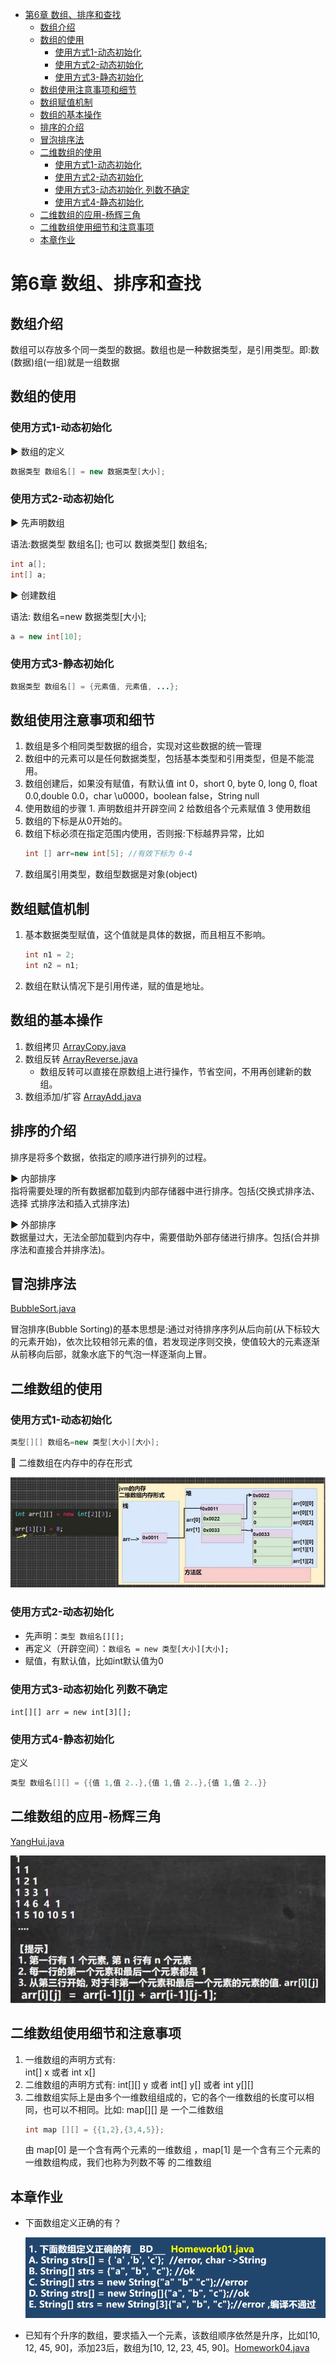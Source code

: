 - [第6章 数组、排序和查找](#第6章-数组排序和查找)
  - [数组介绍](#数组介绍)
  - [数组的使用](#数组的使用)
    - [使用方式1-动态初始化](#使用方式1-动态初始化)
    - [使用方式2-动态初始化](#使用方式2-动态初始化)
    - [使用方式3-静态初始化](#使用方式3-静态初始化)
  - [数组使用注意事项和细节](#数组使用注意事项和细节)
  - [数组赋值机制](#数组赋值机制)
  - [数组的基本操作](#数组的基本操作)
  - [排序的介绍](#排序的介绍)
  - [冒泡排序法](#冒泡排序法)
  - [二维数组的使用](#二维数组的使用)
    - [使用方式1-动态初始化](#使用方式1-动态初始化-1)
    - [使用方式2-动态初始化](#使用方式2-动态初始化-1)
    - [使用方式3-动态初始化 列数不确定](#使用方式3-动态初始化-列数不确定)
    - [使用方式4-静态初始化](#使用方式4-静态初始化)
  - [二维数组的应用-杨辉三角](#二维数组的应用-杨辉三角)
  - [二维数组使用细节和注意事项](#二维数组使用细节和注意事项)
  - [本章作业](#本章作业)
# 第6章 数组、排序和查找
## 数组介绍
数组可以存放多个同一类型的数据。数组也是一种数据类型，是引用类型。即:数(数据)组(一组)就是一组数据

## 数组的使用
### 使用方式1-动态初始化
▶️  数组的定义
```java
数据类型 数组名[] = new 数据类型[大小];
```

### 使用方式2-动态初始化
▶️  先声明数组

语法:数据类型 数组名[]; 也可以 数据类型[] 数组名; 
```java
int a[]; 
int[] a;
```

▶️  创建数组

语法: 数组名=new 数据类型[大小];   
```java
a = new int[10];
```

### 使用方式3-静态初始化
```java
数据类型 数组名[] = {元素值, 元素值, ...};
```

## 数组使用注意事项和细节
1) 数组是多个相同类型数据的组合，实现对这些数据的统一管理
2) 数组中的元素可以是任何数据类型，包括基本类型和引用类型，但是不能混用。
3) 数组创建后，如果没有赋值，有默认值
int 0，short 0, byte 0, long 0, float 0.0,double 0.0，char \u0000，boolean false，String null
4) 使用数组的步骤 1. 声明数组并开辟空间 2 给数组各个元素赋值 3 使用数组
5) 数组的下标是从0开始的。
6) 数组下标必须在指定范围内使用，否则报:下标越界异常，比如
    ```java
    int [] arr=new int[5]; //有效下标为 0-4
    ```
7) 数组属引用类型，数组型数据是对象(object)

## 数组赋值机制
1) 基本数据类型赋值，这个值就是具体的数据，而且相互不影响。 
    ```java
    int n1 = 2; 
    int n2 = n1;
    ```
2) 数组在默认情况下是引用传递，赋的值是地址。

## 数组的基本操作
1. 数组拷贝 [ArrayCopy.java](/code/chapter06/src/ArrayCopy.java)
2. 数组反转 [ArrayReverse.java](/code/chapter06/src/ArrayReverse.java)
    * 数组反转可以直接在原数组上进行操作，节省空间，不用再创建新的数组。
3. 数组添加/扩容 [ArrayAdd.java](/code/chapter06/src/ArrayAdd.java)

## 排序的介绍
排序是将多个数据，依指定的顺序进行排列的过程。

▶️  内部排序  
指将需要处理的所有数据都加载到内部存储器中进行排序。包括(交换式排序法、选择 式排序法和插入式排序法)

▶️  外部排序  
数据量过大，无法全部加载到内存中，需要借助外部存储进行排序。包括(合并排序法和直接合并排序法)。

## 冒泡排序法
[BubbleSort.java](/code/chapter06/src/BubbleSort.java)

冒泡排序(Bubble Sorting)的基本思想是:通过对待排序序列从后向前(从下标较大的元素开始)，依次比较相邻元素的值，若发现逆序则交换，使值较大的元素逐渐从前移向后部，就象水底下的气泡一样逐渐向上冒。

## 二维数组的使用
### 使用方式1-动态初始化
```java
类型[][] 数组名=new 类型[大小][大小];
```

🌟 二维数组在内存中的存在形式

<img src="/notes/img-ch6/TwoDimensionalArray.png">

### 使用方式2-动态初始化
* 先声明：`类型 数组名[][];`
* 再定义（开辟空间）：`数组名 = new 类型[大小][大小];`
* 赋值，有默认值，比如int默认值为0

### 使用方式3-动态初始化 列数不确定
`int[][] arr = new int[3][];`

### 使用方式4-静态初始化
定义 
```java
类型 数组名[][] = {{值 1,值 2..},{值 1,值 2..},{值 1,值 2..}} 
```

## 二维数组的应用-杨辉三角
[YangHui.java](/code/chapter06/src/YangHui.java)

<img src="/notes/img-ch6/YangHui.png">

## 二维数组使用细节和注意事项
1) 一维数组的声明方式有:  
    int[] x 或者 int x[]
2) 二维数组的声明方式有:
    int[][] y 或者 int[] y[] 或者 int y[][]
3) 二维数组实际上是由多个一维数组组成的，它的各个一维数组的长度可以相同，也可以不相同。比如: map[][] 是 一个二维数组
    ```java
    int map [][] = {{1,2},{3,4,5}};
    ```
    由 map[0] 是一个含有两个元素的一维数组 ，map[1] 是一个含有三个元素的一维数组构成，我们也称为列数不等 的二维数组

## 本章作业
* 下面数组定义正确的有？

    <img src="/notes/img-ch6/Homework01.png">

* 已知有个升序的数组，要求插入一个元素，该数组顺序依然是升序，比如[10, 12, 45, 90]，添加23后，数组为[10, 12, 23, 45, 90]。[Homework04.java](/code/chapter06/src/Homework04.java)
